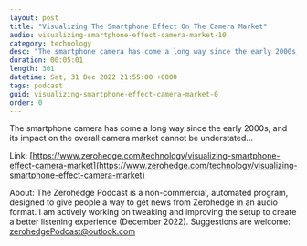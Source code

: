 ```yaml
---
layout: post
title: "Visualizing The Smartphone Effect On The Camera Market"
audio: visualizing-smartphone-effect-camera-market-10
category: technology
desc: "The smartphone camera has come a long way since the early 2000s, and its impact on the overall camera market cannot be understated..."
duration: 00:05:01
length: 301
datetime: Sat, 31 Dec 2022 21:55:00 +0000
tags: podcast
guid: visualizing-smartphone-effect-camera-market-0
order: 0
---
```

The smartphone camera has come a long way since the early 2000s, and its impact on the overall camera market cannot be understated...

Link: [https://www.zerohedge.com/technology/visualizing-smartphone-effect-camera-market](https://www.zerohedge.com/technology/visualizing-smartphone-effect-camera-market)

About: The Zerohedge Podcast is a non-commercial, automated program, designed to give people a way to get news from Zerohedge in an audio format.  I am actively working on tweaking and improving the setup to create a better listening experience (December 2022).  Suggestions are welcome: [zerohedgePodcast@outlook.com](mailto:zerohedgePodcast@outlook.com)